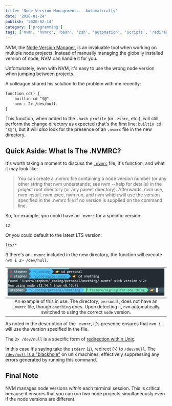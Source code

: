 ```yaml
---
title: 'Node Version Management... Automatically'
date: '2020-01-24'
publish: '2020-02-14'
category: ['programming']
tags: ['nvm', 'nvmrc', 'bash', 'zsh', 'automation', 'scripts', 'redirection']
---
```


NVM, the [Node Version Manager](https://github.com/nvm-sh/nvm), is an invaluable tool when working on multiple node projects. Instead of manually managing the globally installed version of node, NVM can handle it for you.

Unfortunately, even with NVM, it's easy to use the wrong node version when jumping between projects.

A colleague shared his solution to the problem with me recently:

```shell:title=.bash_profile
function cd() {
    builtin cd "$@"
    nvm i 2> /dev/null
}
```

This function, when added to the `.bash_profile` (or `.zshrc`, etc.), will still perform the change directory as expected (that's the first line: `builtin cd "$@"`), but it will _also_ look for the presence of an `.nvmrc` file in the new directory.

## Quick Aside: What Is The .NVMRC?

It's worth taking a moment to discuss the [`.nvmrc`](https://github.com/nvm-sh/nvm#nvmrc) file, it's function, and what it may look like:

> You can create a .nvmrc file containing a node version number (or any other string that nvm understands; see nvm --help for details) in the project root directory (or any parent directory). Afterwards, nvm use, nvm install, nvm exec, nvm run, and nvm which will use the version specified in the .nvmrc file if no version is supplied on the command line.

So, for example, you could have an `.nvmrc` for a specific version:

```shell:title=.nvmrc
12
```

_Or_ you could default to the latest LTS version:

```shell:title=.nvmrc
lts/*
```

_If_ there's an `.nvmrc` included in the new directory, the function will execute `nvm i 2> /dev/null`.

|![cd with extra function](./cd-in-practice.png)|
|:---:|
| An example of this in use. The directory, `personal`, does not have an `.nvmrc` file, though `onething` does. Upon detecting it, `nvm` automatically switched to using the correct `node` version.    |

As noted in the description of the `.nvmrc`, it's presence ensures that `nvm i` will use the version specified in the file.

The `2> /dev/null` is a specific form of [redirection within Unix](../../2019-12-20/angled-brackets-bash-scripting).

In this case it's saying take the `stderr` (`2`), redirect (`>`) to `/dev/null`. The [`/dev/null` is a "blackhole"](https://askubuntu.com/a/350212) on unix machines, effectively suppressing any errors generated by running this command.

## Final Note

NVM manages node versions _within_ each terminal session. This is critical because it ensures that you can run two node projects simultaneously even if the node versions are different.
